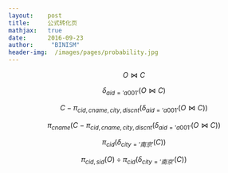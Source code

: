 ```yaml
---
layout:    post
title:     公式转化页
mathjax:   true
date:      2016-09-23
author:     "BINISM"
header-img:  /images/pages/probability.jpg
---
```


$$ O \Join C $$

$$ \delta_{aid = 'a001'}(O \Join C) $$

$$ C - \pi_{cid, cname, city, discnt}(\delta_{aid = 'a001'}(O \Join C)) $$

$$ \pi_{cname}(C - \pi_{cid, cname, city, discnt}(\delta_{aid = 'a001'}(O \Join C)) $$

$$ \pi_{cid}(\delta_{city = '南京'}(C)) $$

$$ \pi_{cid,sid}(O) \div \pi_{cid}(\delta_{city = '南京'}(C)) $$
